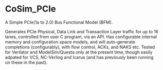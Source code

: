 # CoSim_PCIe
A Simple PCIe(1a to 2.0) Bus Functional Model (BFM).

Generates PCIe Physical, Data Link and Transaction Layer traffic for up to 16 lanes, controlled from user C program, via an API. Has configurable internal memory and configuration space models, and will auto-generate completions (configurably), with flow control, ACKs, and NAKS etc. Tested for Verilator and ModelSim/Questa only at the present time, though easily adpated for VCS, NC-Verilog and Icarus (and has previously been running on these in the past).
